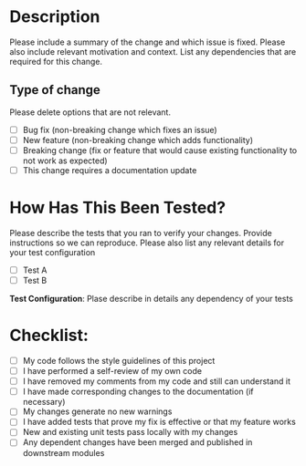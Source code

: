 # Description

Please include a summary of the change and which issue is fixed. 
Please also include relevant motivation and context. List any dependencies that are required for this change.


## Type of change

Please delete options that are not relevant.

- [ ] Bug fix (non-breaking change which fixes an issue)
- [ ] New feature (non-breaking change which adds functionality)
- [ ] Breaking change (fix or feature that would cause existing functionality to not work as expected)
- [ ] This change requires a documentation update

# How Has This Been Tested?

Please describe the tests that you ran to verify your changes. Provide instructions so we can reproduce. Please also list any relevant details for your test configuration

- [ ] Test A
- [ ] Test B

**Test Configuration**:
Plase describe in details any dependency of your tests

# Checklist:

- [ ] My code follows the style guidelines of this project
- [ ] I have performed a self-review of my own code
- [ ] I have removed my comments from my code and still can understand it
- [ ] I have made corresponding changes to the documentation (if necessary)
- [ ] My changes generate no new warnings
- [ ] I have added tests that prove my fix is effective or that my feature works
- [ ] New and existing unit tests pass locally with my changes
- [ ] Any dependent changes have been merged and published in downstream modules
